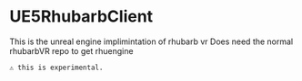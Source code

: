# UE5RhubarbClient
This is the unreal engine implimintation of rhubarb vr
Does need the normal rhubarbVR repo to get rhuengine

``⚠ this is experimental.``
